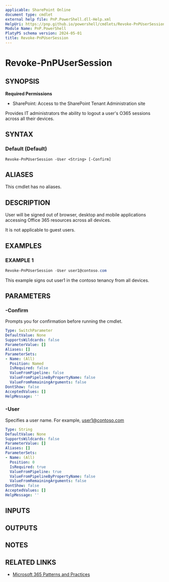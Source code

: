 ```yaml
---
applicable: SharePoint Online
document type: cmdlet
external help file: PnP.PowerShell.dll-Help.xml
HelpUri: https://pnp.github.io/powershell/cmdlets/Revoke-PnPUserSession.html
Module Name: PnP.PowerShell
PlatyPS schema version: 2024-05-01
title: Revoke-PnPUserSession
---
```


# Revoke-PnPUserSession

## SYNOPSIS

**Required Permissions**

* SharePoint: Access to the SharePoint Tenant Administration site

Provides IT administrators the ability to logout a user's O365 sessions across all their devices.

## SYNTAX

### Default (Default)

```
Revoke-PnPUserSession -User <String> [-Confirm]
```

## ALIASES

This cmdlet has no aliases.

## DESCRIPTION

User will be signed out of browser, desktop and mobile applications accessing Office 365 resources across all devices.

It is not applicable to guest users.

## EXAMPLES

### EXAMPLE 1

```powershell
Revoke-PnPUserSession -User user1@contoso.com
```

This example signs out user1 in the contoso tenancy from all devices.

## PARAMETERS

### -Confirm

Prompts you for confirmation before running the cmdlet.

```yaml
Type: SwitchParameter
DefaultValue: None
SupportsWildcards: false
ParameterValue: []
Aliases: []
ParameterSets:
- Name: (All)
  Position: Named
  IsRequired: false
  ValueFromPipeline: false
  ValueFromPipelineByPropertyName: false
  ValueFromRemainingArguments: false
DontShow: false
AcceptedValues: []
HelpMessage: ''
```

### -User

Specifies a user name. For example, user1@contoso.com

```yaml
Type: String
DefaultValue: None
SupportsWildcards: false
ParameterValue: []
Aliases: []
ParameterSets:
- Name: (All)
  Position: 0
  IsRequired: true
  ValueFromPipeline: true
  ValueFromPipelineByPropertyName: false
  ValueFromRemainingArguments: false
DontShow: false
AcceptedValues: []
HelpMessage: ''
```

## INPUTS

## OUTPUTS

## NOTES

## RELATED LINKS

- [Microsoft 365 Patterns and Practices](https://aka.ms/m365pnp)
